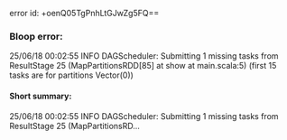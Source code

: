 error id: +oenQ05TgPnhLtGJwZg5FQ==
### Bloop error:

25/06/18 00:02:55 INFO DAGScheduler: Submitting 1 missing tasks from ResultStage 25 (MapPartitionsRDD[85] at show at main.scala:5) (first 15 tasks are for partitions Vector(0))
#### Short summary: 

25/06/18 00:02:55 INFO DAGScheduler: Submitting 1 missing tasks from ResultStage 25 (MapPartitionsRD...